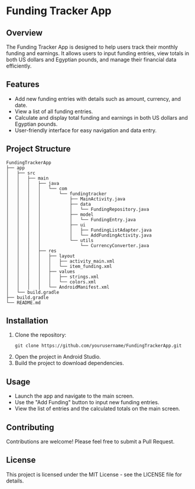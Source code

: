 # Funding Tracker App

## Overview
The Funding Tracker App is designed to help users track their monthly funding and earnings. It allows users to input funding entries, view totals in both US dollars and Egyptian pounds, and manage their financial data efficiently.

## Features
- Add new funding entries with details such as amount, currency, and date.
- View a list of all funding entries.
- Calculate and display total funding and earnings in both US dollars and Egyptian pounds.
- User-friendly interface for easy navigation and data entry.

## Project Structure
```
FundingTrackerApp
├── app
│   ├── src
│   │   ├── main
│   │   │   ├── java
│   │   │   │   └── com
│   │   │   │       └── fundingtracker
│   │   │   │           ├── MainActivity.java
│   │   │   │           ├── data
│   │   │   │           │   └── FundingRepository.java
│   │   │   │           ├── model
│   │   │   │           │   └── FundingEntry.java
│   │   │   │           ├── ui
│   │   │   │           │   ├── FundingListAdapter.java
│   │   │   │           │   └── AddFundingActivity.java
│   │   │   │           └── utils
│   │   │   │               └── CurrencyConverter.java
│   │   │   ├── res
│   │   │   │   ├── layout
│   │   │   │   │   ├── activity_main.xml
│   │   │   │   │   └── item_funding.xml
│   │   │   │   ├── values
│   │   │   │   │   ├── strings.xml
│   │   │   │   │   └── colors.xml
│   │   │   │   └── AndroidManifest.xml
│   └── build.gradle
├── build.gradle
└── README.md
```

## Installation
1. Clone the repository:
   ```
   git clone https://github.com/yourusername/FundingTrackerApp.git
   ```
2. Open the project in Android Studio.
3. Build the project to download dependencies.

## Usage
- Launch the app and navigate to the main screen.
- Use the "Add Funding" button to input new funding entries.
- View the list of entries and the calculated totals on the main screen.

## Contributing
Contributions are welcome! Please feel free to submit a Pull Request.

## License
This project is licensed under the MIT License - see the LICENSE file for details.
